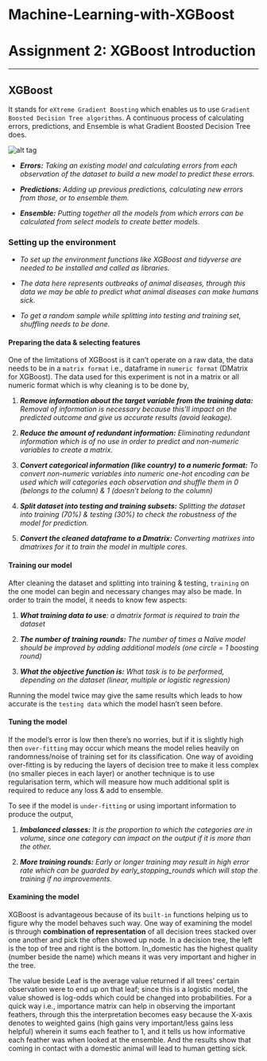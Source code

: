# Machine-Learning-with-XGBoost

# Assignment 2: XGBoost Introduction
---
## XGBoost

It stands for `eXtreme Gradient Boosting` which enables us to use `Gradient Boosted Decision Tree algorithms`. A continuous process of calculating errors, predictions, and Ensemble is what Gradient Boosted Decision Tree does.

![alt tag](https://i.imgur.com/e7MIgXk.png)

-	_**Errors:** Taking an existing model and calculating errors from each observation of the dataset to build a new model to predict these errors._

-	_**Predictions:** Adding up previous predictions, calculating new errors from those, or to ensemble them._

-	_**Ensemble:** Putting together all the models from which errors can be calculated from select models to create better models._

### Setting up the environment

-	_To set up the environment functions like XGBoost and tidyverse are needed to be installed and called as libraries._

-	_The data here represents outbreaks of animal diseases, through this data we may be able to predict what animal diseases can make humans sick._

-	_To get a random sample while splitting into testing and training set, shuffling needs to be done._

#### Preparing the data & selecting features

One of the limitations of XGBoost is it can’t operate on a raw data, the data needs to be in a `matrix format` i.e., dataframe in `numeric format` (DMatrix for XGBoost). The data used for this experiment is not in a matrix or all numeric format which is why cleaning is to be done by,

   1.	_**Remove information about the target variable from the training data:** Removal of information is necessary because this’ll impact on the predicted outcome and give us accurate results (avoid leakage)._

   2.	_**Reduce the amount of redundant information:** Eliminating redundant information which is of no use in order to predict and non-numeric variables to create a matrix._

   3.	_**Convert categorical information (like country) to a numeric format:** To convert non-numeric variables into numeric one-hot encoding can be used which will categories each observation and shuffle them in 0 (belongs to the column) & 1 (doesn’t belong to the column)_

   4.	_**Split dataset into testing and training subsets:** Splitting the dataset into training (70%) & testing (30%) to check the robustness of the model for prediction._

   5.	_**Convert the cleaned dataframe to a Dmatrix:** Converting matrixes into dmatrixes for it to train the model in multiple cores._

#### Training our model

After cleaning the dataset and splitting into training & testing, `training` on the one model can begin and necessary changes may also be made. In order to train the model, it needs to know few aspects:

1.	_**What training data to use**: a dmatrix format is required to train the dataset_

2.	_**The number of training rounds:** The number of times a Naïve model should be improved by adding additional models (one circle = 1 boosting round)_

3.	_**What the objective function is:** What task is to be performed, depending on the dataset (linear, multiple or logistic regression)_

Running the model twice may give the same results which leads to how accurate is the `testing data` which the model hasn’t seen before.

#### Tuning the model

If the model’s error is low then there’s no worries, but if it is slightly high then `over-fitting` may occur which means the model relies heavily on randomness/noise of training set for its classification. One way of avoiding over-fitting is by reducing the layers of decision tree to make it less complex (no smaller pieces in each layer) or another technique is to use regularisation term, which will measure how much additional split is required to reduce any loss & add to ensemble.

To see if the model is `under-fitting` or using important information to produce the output,

1.	_**Imbalanced classes:** It is the proportion to which the categories are in volume, since one category can impact on the output if it is more than the other._

2.	_**More training rounds:** Early or longer training may result in high error rate which can be guarded by early_stopping_rounds which will stop the training if no improvements._

#### Examining the model

XGBoost is advantageous because of its `built-in` functions helping us to figure why the model behaves such way. One way of examining the model is through **combination of representation** of all decision trees stacked over one another and pick the often showed up node. In a decision tree, the left is the top of tree and right is the bottom. In_domestic has the highest quality (number beside the name) which means it was very important and higher in the tree.

The value beside Leaf is the average value returned if all trees’ certain observation were to end up on that leaf; since this is a logistic model, the value showed is log-odds which could be changed into probabilities. For a quick way i.e., importance matrix can help in observing the important feathers, through this the interpretation becomes easy because the X-axis denotes to weighted gains (high gains very important/less gains less helpful) wherein it sums each feather to 1, and it tells us how informative each feather was when looked at the ensemble. And the results show that coming in contact with a domestic animal will lead to human getting sick.
